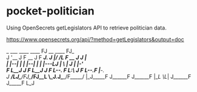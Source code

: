 # pocket-politician

Using OpenSecrets getLegislators API to retrieve politician data.

https://www.opensecrets.org/api/?method=getLegislators&output=doc

   _ ___      ____      ____     FJ __      ____    FJ_      
  J '__ J    F __ J    F ___J.  J |/ /L    F __ J  J  _|     
  | |--| |  | |--| |  | |---LJ  |    \    | _____J | |-'     
  F L__J J  F L__J J  F L___--. F L:\ J   F L___--.F |__-.   
 J  _____/LJ\______/FJ\______/FJ__L \\_J.J\______/F\_____/
 |_J_____F  J______F  J______F |__L  \L_| J______F J_____F
 L_J                                                      
